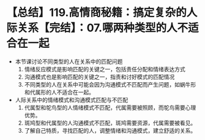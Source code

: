 # 【总结】119.高情商秘籍：搞定复杂的人际关系【完结】：07.哪两种类型的人不适合在一起

-   本节课讨论不同类型的人在关系中的匹配问题
    1.  情绪反应模式是影响匹配的关键之一，包括责任分配和情绪表达方式
    2.  沟通模式也是影响匹配的关键之一，指责和讨好模式的匹配情况
    3.  不同类型的人在关系中可能会因为沟通模式不匹配而产生问题，如蜗牛形和代属形的人不适合在一起。
-   人际关系中的情绪模式和沟通模式匹配与不匹配
    1.  代属型和鸵鸟型的人情绪模式不匹配，代属需要被照顾，而鸵鸟需要心理优势。
    2.  斑鸠型和代属型的人沟通模式不匹配，斑鸠需要资源，代属需要被看见。
    3.  了解自己特质，寻找匹配的人，调整情绪和沟通模式，建立舒适的关系。